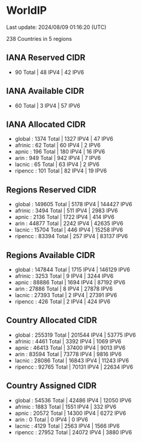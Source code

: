 # WorldIP

Last update: 2024/08/09 01:16:20 (UTC)

238 Countries in 5 regions

## IANA Reserved CIDR

- 90 Total | 48 IPV4 | 42 IPV6

## IANA Available CIDR

- 60 Total | 3 IPV4 | 57 IPV6

## IANA Allocated CIDR

- global : 1374 Total | 1327 IPV4 | 47 IPV6
- afrinic : 62 Total | 60 IPV4 | 2 IPV6
- apnic : 196 Total | 180 IPV4 | 16 IPV6
- arin : 949 Total | 942 IPV4 | 7 IPV6
- lacnic : 65 Total | 63 IPV4 | 2 IPV6
- ripencc : 101 Total | 82 IPV4 | 19 IPV6

## Regions Reserved CIDR

- global : 149605 Total | 5178 IPV4 | 144427 IPV6
- afrinic : 3494 Total | 511 IPV4 | 2983 IPV6
- apnic : 2136 Total | 1722 IPV4 | 414 IPV6
- arin : 44877 Total | 2242 IPV4 | 42635 IPV6
- lacnic : 15704 Total | 446 IPV4 | 15258 IPV6
- ripencc : 83394 Total | 257 IPV4 | 83137 IPV6

## Regions Available CIDR

- global : 147844 Total | 1715 IPV4 | 146129 IPV6
- afrinic : 3253 Total | 9 IPV4 | 3244 IPV6
- apnic : 88886 Total | 1694 IPV4 | 87192 IPV6
- arin : 27886 Total | 8 IPV4 | 27878 IPV6
- lacnic : 27393 Total | 2 IPV4 | 27391 IPV6
- ripencc : 426 Total | 2 IPV4 | 424 IPV6

## Country Allocated CIDR

- global : 255319 Total | 201544 IPV4 | 53775 IPV6
- afrinic : 4461 Total | 3392 IPV4 | 1069 IPV6
- apnic : 46413 Total | 37400 IPV4 | 9013 IPV6
- arin : 83594 Total | 73778 IPV4 | 9816 IPV6
- lacnic : 28086 Total | 16843 IPV4 | 11243 IPV6
- ripencc : 92765 Total | 70131 IPV4 | 22634 IPV6

## Country Assigned CIDR

- global : 54536 Total | 42486 IPV4 | 12050 IPV6
- afrinic : 1883 Total | 1551 IPV4 | 332 IPV6
- apnic : 20572 Total | 14300 IPV4 | 6272 IPV6
- arin : 0 Total | 0 IPV4 | 0 IPV6
- lacnic : 4129 Total | 2563 IPV4 | 1566 IPV6
- ripencc : 27952 Total | 24072 IPV4 | 3880 IPV6
